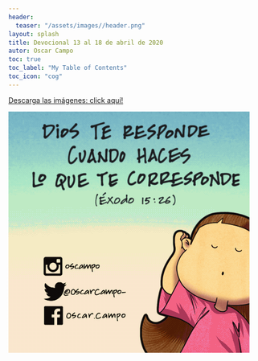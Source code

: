 ```yaml
---
header:
  teaser: "/assets/images//header.png"
layout: splash
title: Devocional 13 al 18 de abril de 2020
autor: Oscar Campo
toc: true
toc_label: "My Table of Contents"
toc_icon: "cog"
---
```

[Descarga las imágenes: click aquí!](/assets/downloads/Devo13-18abr2020.pdf)


[![](/assets/images/Devo13-18abr2020.gif)](/assets/downloads/Devo13-18abr2020.pdf)
